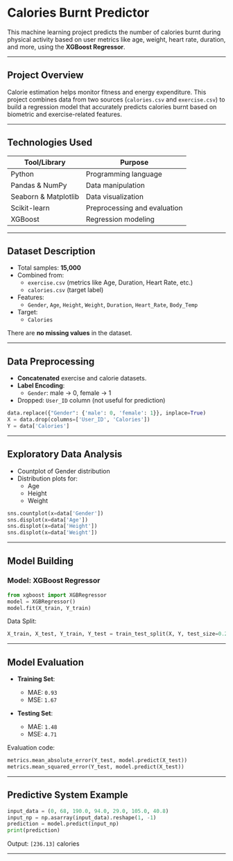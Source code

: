 #  Calories Burnt Predictor

This machine learning project predicts the number of calories burnt during physical activity based on user metrics like age, weight, heart rate, duration, and more, using the **XGBoost Regressor**.

---

##  Project Overview

Calorie estimation helps monitor fitness and energy expenditure. This project combines data from two sources (`calories.csv` and `exercise.csv`) to build a regression model that accurately predicts calories burnt based on biometric and exercise-related features.

---

## Technologies Used

| Tool/Library         | Purpose                              |
|----------------------|--------------------------------------|
| Python               | Programming language                 |
| Pandas & NumPy       | Data manipulation                    |
| Seaborn & Matplotlib | Data visualization                   |
| Scikit-learn         | Preprocessing and evaluation         |
| XGBoost              | Regression modeling                  |

---

##  Dataset Description

- Total samples: **15,000**
- Combined from:
  - `exercise.csv` (metrics like Age, Duration, Heart Rate, etc.)
  - `calories.csv` (target label)
- Features:
  - `Gender`, `Age`, `Height`, `Weight`, `Duration`, `Heart_Rate`, `Body_Temp`
- Target:
  - `Calories`

There are **no missing values** in the dataset.

---

##  Data Preprocessing

- **Concatenated** exercise and calorie datasets.
- **Label Encoding**:
  - `Gender`: male → 0, female → 1
- Dropped: `User_ID` column (not useful for prediction)

```python
data.replace({"Gender": {'male': 0, 'female': 1}}, inplace=True)
X = data.drop(columns=['User_ID', 'Calories'])
Y = data['Calories']
```

---

##  Exploratory Data Analysis

- Countplot of Gender distribution
- Distribution plots for:
  - Age
  - Height
  - Weight

```python
sns.countplot(x=data['Gender'])
sns.displot(x=data['Age'])
sns.displot(x=data['Height'])
sns.displot(x=data['Weight'])
```

---

##  Model Building

### Model: XGBoost Regressor

```python
from xgboost import XGBRegressor
model = XGBRegressor()
model.fit(X_train, Y_train)
```

Data Split:
```python
X_train, X_test, Y_train, Y_test = train_test_split(X, Y, test_size=0.2, random_state=2)
```

---

##  Model Evaluation

- **Training Set**:
  - MAE: `0.93`
  - MSE: `1.67`

- **Testing Set**:
  - MAE: `1.48`
  - MSE: `4.71`

Evaluation code:
```python
metrics.mean_absolute_error(Y_test, model.predict(X_test))
metrics.mean_squared_error(Y_test, model.predict(X_test))
```

---

##  Predictive System Example

```python
input_data = (0, 68, 190.0, 94.0, 29.0, 105.0, 40.8)
input_np = np.asarray(input_data).reshape(1, -1)
prediction = model.predict(input_np)
print(prediction)
```

Output: `[236.13]` calories

---
